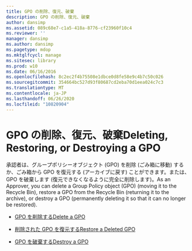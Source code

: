 ```yaml
---
title: GPO の削除、復元、破棄
description: GPO の削除、復元、破棄
author: dansimp
ms.assetid: 089c68e7-c1a5-418a-8776-cf23960f10c4
ms.reviewer: ''
manager: dansimp
ms.author: dansimp
ms.pagetype: mdop
ms.mktglfcycl: manage
ms.sitesec: library
ms.prod: w10
ms.date: 06/16/2016
ms.openlocfilehash: 8c2ec2f4b75508e1dbce0d8fe58e9c4b7c50c026
ms.sourcegitcommit: 354664bc527d93f80687cd2eba70d1eea024c7c3
ms.translationtype: MT
ms.contentlocale: ja-JP
ms.lasthandoff: 06/26/2020
ms.locfileid: "10820904"
---
```

# <span data-ttu-id="1a133-103">GPO の削除、復元、破棄</span><span class="sxs-lookup"><span data-stu-id="1a133-103">Deleting, Restoring, or Destroying a GPO</span></span>


<span data-ttu-id="1a133-104">承認者は、グループポリシーオブジェクト (GPO) を削除 (ごみ箱に移動) するか、ごみ箱から GPO を復元する (アーカイブに戻す) ことができます。または、GPO を破棄します (復元できなくなるように完全に削除します)。</span><span class="sxs-lookup"><span data-stu-id="1a133-104">As an Approver, you can delete a Group Policy object (GPO) (moving it to the Recycle Bin), restore a GPO from the Recycle Bin (returning it to the archive), or destroy a GPO (permanently deleting it so that it can no longer be restored).</span></span>

-   [<span data-ttu-id="1a133-105">GPO を削除する</span><span class="sxs-lookup"><span data-stu-id="1a133-105">Delete a GPO</span></span>](delete-a-gpo-approver.md)

-   [<span data-ttu-id="1a133-106">削除された GPO を復元する</span><span class="sxs-lookup"><span data-stu-id="1a133-106">Restore a Deleted GPO</span></span>](restore-a-deleted-gpo.md)

-   [<span data-ttu-id="1a133-107">GPO を破棄する</span><span class="sxs-lookup"><span data-stu-id="1a133-107">Destroy a GPO</span></span>](destroy-a-gpo.md)

 

 





